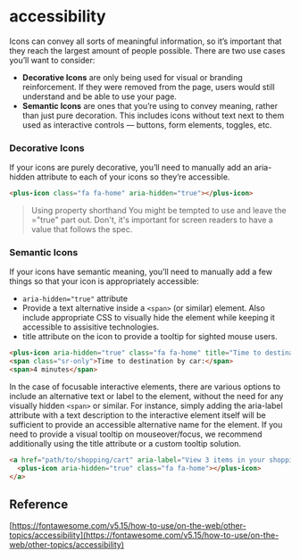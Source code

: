 # accessibility

Icons can convey all sorts of meaningful information, so it’s important that they reach the largest amount of people possible. There are two use cases you’ll want to consider:

- **Decorative Icons** are only being used for visual or branding reinforcement. If they were removed from the page, users would still understand and be able to use your page.
- **Semantic Icons** are ones that you’re using to convey meaning, rather than just pure decoration. This includes icons without text next to them used as interactive controls — buttons, form elements, toggles, etc.

### Decorative Icons
If your icons are purely decorative, you’ll need to manually add an aria-hidden attribute to each of your icons so they’re accessible.

```html
<plus-icon class="fa fa-home" aria-hidden="true"></plus-icon>
```

> Using property shorthand
You might be tempted to use <i aria-hidden></i> and leave the ="true" part out. Don't, it's important for screen readers to have a value that follows the spec.

### Semantic Icons
If your icons have semantic meaning, you’ll need to manually add a few things so that your icon is appropriately accessible:
- `aria-hidden="true"` attribute
- Provide a text alternative inside a `<span>` (or similar) element. Also include appropriate CSS to visually hide the element while keeping it accessible to assisitive technologies.
- title attribute on the icon to provide a tooltip for sighted mouse users.
```html
<plus-icon aria-hidden="true" class="fa fa-home" title="Time to destination by car"></plus-icon>
<span class="sr-only">Time to destination by car:</span>
<span>4 minutes</span>
```
In the case of focusable interactive elements, there are various options to include an alternative text or label to the element, without the need for any visually hidden `<span>` or similar. For instance, simply adding the aria-label attribute with a text description to the interactive element itself will be sufficient to provide an accessible alternative name for the element. If you need to provide a visual tooltip on mouseover/focus, we recommend additionally using the title attribute or a custom tooltip solution.
```html
<a href="path/to/shopping/cart" aria-label="View 3 items in your shopping cart">
  <plus-icon aria-hidden="true" class="fa fa-home"></plus-icon>
</a>
```
## Reference
[https://fontawesome.com/v5.15/how-to-use/on-the-web/other-topics/accessibility](https://fontawesome.com/v5.15/how-to-use/on-the-web/other-topics/accessibility)